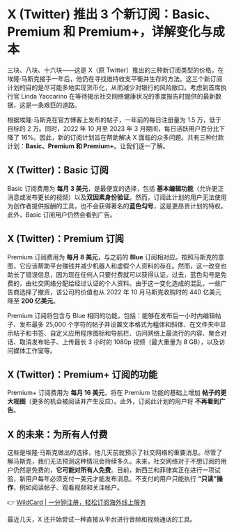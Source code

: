 # X (Twitter) 推出 3 个新订阅：Basic、Premium 和 Premium+，详解变化与成本

三块、八块、十六块——这是 X（原 Twitter）推出的三种新订阅类型的价格。在埃隆·马斯克接手一年后，他仍在寻找维持收支平衡并生存的方法。这三个新订阅计划的目的是尽可能多地实现货币化，从而减少对银行的风险敞口。考虑到首席执行官 Linda Yaccarino 在等待揭示社交网络健康状况的季度报告时提供的最新数据，这是一条艰巨的道路。

根据埃隆·马斯克在官方博客上发布的帖子，一年前的每日注册量为 1.5 万，低于目标的 2 万。同时，2022 年 10 月至 2023 年 3 月期间，每日活跃用户百分比下降了 16%。因此，新的订阅计划旨在帮助解决 X 面临的众多问题。共有三种付款计划：**Basic、Premium 和 Premium+**。让我们逐一了解。

## X (Twitter)：Basic 订阅

Basic 订阅费用为 **每月 3 美元**，是最便宜的选择，包括 **基本编辑功能**（允许更正消息或发布更长的视频）以及**双因素身份验证**。然而，订阅此计划的用户无法使用为创作者提供报酬的工具，也不会获得著名的**蓝色勾号**，这是更昂贵计划的特权。此外，Basic 订阅用户仍然会看到广告。

## X (Twitter)：Premium 订阅

Premium 订阅费用为 **每月 8 美元**，与之前的 **Blue** 订阅相对应。按照马斯克的意图，它应该帮助平台赚钱并减少机器人和虚假个人资料的存在。然而，这一改变也助长了错误信息，因为现在任何人只要付费就可以获得认证。过去，蓝色勾号是免费的，由社交网络分配给经过认证的个人资料。由于这一变化造成的混乱，一些广告商选择了撤资，该公司的价值也从 2022 年 10 月马斯克收购时的 440 亿美元降至 **200 亿美元**。

Premium 订阅将包含与 Blue 相同的功能，包括：能够在发布后一小时内编辑帖子、发布最多 25,000 个字符的帖子并设置文本格式为粗体和斜体、在文件夹中显示帖子和书签、自定义应用程序图标和导航栏、访问网络上最流行的内容、聚合对话、取消发布帖子、上传最长 3 小时的 1080p 视频（最大重量为 8 GB），以及访问媒体工作室等。

## X (Twitter)：Premium+ 订阅的功能

Premium+ 订阅费用为 **每月 16 美元**，将在 Premium 功能的基础上增加 **帖子的更大视图**（更多的机会被阅读并产生反应）。此外，订阅此计划的用户将 **不再看到广告**。

## X 的未来：为所有人付费

这些是埃隆·马斯克做出的选择，他几天前就预示了社交网络的重要消息。尽管了解马斯克，我们无法预测这种情况会持续多久。未来，社交网络对于不想订阅的用户仍然是免费的，**它可能对所有人免费**。目前，新西兰和菲律宾正在进行一项试验，新用户每年必须支付一美元才能发布消息。不支付的用户只能执行 **“只读”操作**，例如阅读帖子、观看视频和关注帐户。

👉 [WildCard | 一分钟注册，轻松订阅海外线上服务](https://bbtdd.com/WildCard)

最近几天，X 还开始尝试一种直接从平台进行音频和视频通话的工具。